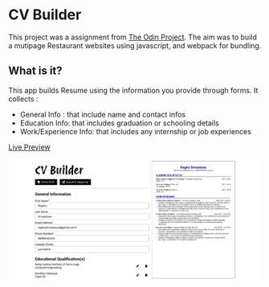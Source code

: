 # CV Builder

This project was a assignment from [The Odin Project](https://www.theodinproject.com/lessons/node-path-react-new-cv-application). The aim was to build a mutipage Restaurant websites using javascript, and webpack for bundling.


## What is it?
This app builds Resume using the information you provide through forms. 
It collects :
- General Info : that include name and contact infos
- Education Info: that includes graduation or schooling details
- Work/Experience Info: that includes any internship or job experiences

[Live Preview](https://zingy-marshmallow-b54010.netlify.app/)

![](./src/assets/screenshot-v2.png)



